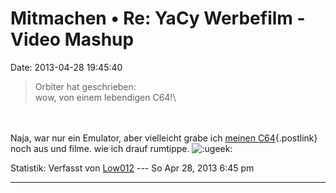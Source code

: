 Mitmachen • Re: YaCy Werbefilm - Video Mashup
=============================================

Date: 2013-04-28 19:45:40

> <div>
>
> Orbiter hat geschrieben:\
> wow, von einem lebendigen C64!\
>
> </div>

\
\
Naja, war nur ein Emulator, aber vielleicht grabe ich [meinen
C64](https://fbcdn-sphotos-c-a.akamaihd.net/hphotos-ak-frc1/51838_474736731290_2182017_o.jpg){.postlink}
noch aus und filme. wie ich drauf rumtippe.
![:ugeek:](http://forum.yacy-websuche.de/images/smilies/icon_e_ugeek.gif "Uber Geek")

Statistik: Verfasst von
[Low012](http://forum.yacy-websuche.de/memberlist.php?mode=viewprofile&u=62)
--- So Apr 28, 2013 6:45 pm

------------------------------------------------------------------------
